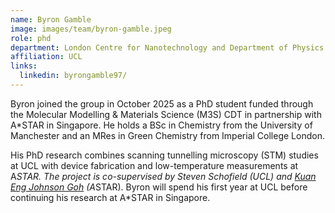 ```yaml
---
name: Byron Gamble
image: images/team/byron-gamble.jpeg
role: phd
department: London Centre for Nanotechnology and Department of Physics & Astronomy
affiliation: UCL
links:
  linkedin: byrongamble97/
---
```


Byron joined the group in October 2025 as a PhD student funded through the Molecular Modelling & Materials Science (M3S) CDT in partnership with A*STAR in Singapore. He holds a BSc in Chemistry from the University of Manchester and an MRes in Green Chemistry from Imperial College London.  

His PhD research combines scanning tunnelling microscopy (STM) studies at UCL with device fabrication and low-temperature measurements at A*STAR. The project is co-supervised by Steven Schofield (UCL) and [Kuan Eng Johnson Goh](https://research.a-star.edu.sg/researcher/kuan-eng-johnson-goh/) (A*STAR). Byron will spend his first year at UCL before continuing his research at A*STAR in Singapore.
